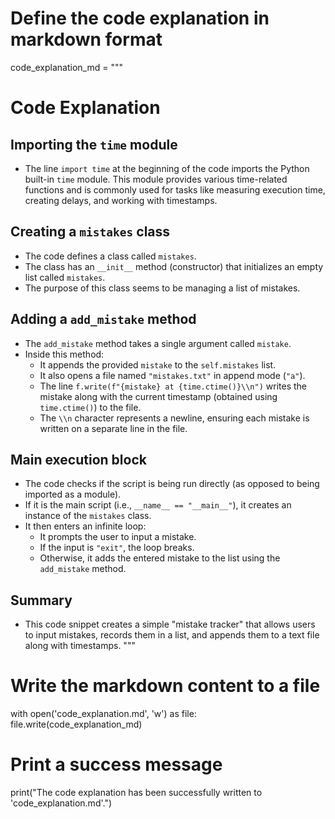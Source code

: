 # Define the code explanation in markdown format
code_explanation_md = """
# Code Explanation

## Importing the `time` module
- The line `import time` at the beginning of the code imports the Python built-in `time` module. This module provides various time-related functions and is commonly used for tasks like measuring execution time, creating delays, and working with timestamps.

## Creating a `mistakes` class
- The code defines a class called `mistakes`.
- The class has an `__init__` method (constructor) that initializes an empty list called `mistakes`.
- The purpose of this class seems to be managing a list of mistakes.

## Adding a `add_mistake` method
- The `add_mistake` method takes a single argument called `mistake`.
- Inside this method:
    - It appends the provided `mistake` to the `self.mistakes` list.
    - It also opens a file named `"mistakes.txt"` in append mode (`"a"`).
    - The line `f.write(f"{mistake} at {time.ctime()}\\n")` writes the mistake along with the current timestamp (obtained using `time.ctime()`) to the file.
    - The `\\n` character represents a newline, ensuring each mistake is written on a separate line in the file.

## Main execution block
- The code checks if the script is being run directly (as opposed to being imported as a module).
- If it is the main script (i.e., `__name__ == "__main__"`), it creates an instance of the `mistakes` class.
- It then enters an infinite loop:
    - It prompts the user to input a mistake.
    - If the input is `"exit"`, the loop breaks.
    - Otherwise, it adds the entered mistake to the list using the `add_mistake` method.

## Summary
- This code snippet creates a simple "mistake tracker" that allows users to input mistakes, records them in a list, and appends them to a text file along with timestamps.
"""

# Write the markdown content to a file
with open('code_explanation.md', 'w') as file:
    file.write(code_explanation_md)

# Print a success message
print("The code explanation has been successfully written to 'code_explanation.md'.")

